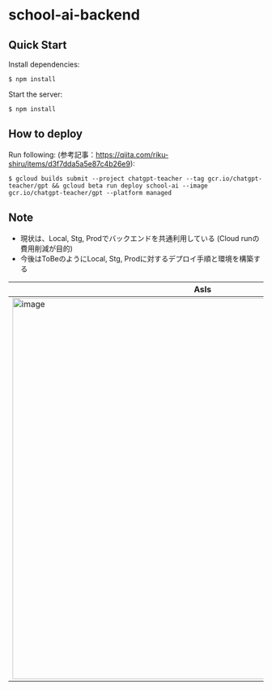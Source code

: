# school-ai-backend

## Quick Start

Install dependencies:
```console
$ npm install
```

Start the server:
```console
$ npm install
```

## How to deploy 

Run following: (参考記事：https://qiita.com/riku-shiru/items/d3f7dda5a5e87c4b26e9): 
```console
$ gcloud builds submit --project chatgpt-teacher --tag gcr.io/chatgpt-teacher/gpt && gcloud beta run deploy school-ai --image gcr.io/chatgpt-teacher/gpt --platform managed
```

## Note
- 現状は、Local, Stg, Prodでバックエンドを共通利用している (Cloud runの費用削減が目的)
- 今後はToBeのようにLocal, Stg, Prodに対するデプロイ手順と環境を構築する

|AsIs|ToBe|
|---|---|
|<img width="751" alt="image" src="https://github.com/user-attachments/assets/5583880f-5d59-4d8a-a8ed-4d0a3463793e">|<img width="734" alt="image" src="https://github.com/user-attachments/assets/1a71245f-d2c2-46dd-ad86-cefe3cb554d1">|
